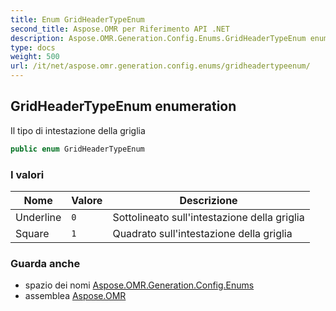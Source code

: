 ```yaml
---
title: Enum GridHeaderTypeEnum
second_title: Aspose.OMR per Riferimento API .NET
description: Aspose.OMR.Generation.Config.Enums.GridHeaderTypeEnum enum. Il tipo di intestazione della griglia
type: docs
weight: 500
url: /it/net/aspose.omr.generation.config.enums/gridheadertypeenum/
---
```

## GridHeaderTypeEnum enumeration

Il tipo di intestazione della griglia

```csharp
public enum GridHeaderTypeEnum
```

### I valori

| Nome | Valore | Descrizione |
| --- | --- | --- |
| Underline | `0` | Sottolineato sull'intestazione della griglia |
| Square | `1` | Quadrato sull'intestazione della griglia |

### Guarda anche

* spazio dei nomi [Aspose.OMR.Generation.Config.Enums](../../aspose.omr.generation.config.enums/)
* assemblea [Aspose.OMR](../../)


